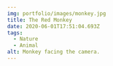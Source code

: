 ```yaml
---
img: portfolio/images/monkey.jpg
title: The Red Monkey
date: 2020-06-01T17:51:04.693Z
tags:
  - Nature
  - Animal
alt: Monkey facing the camera.
---
```

